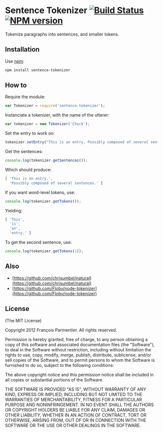 # Sentence Tokenizer [![Build Status](https://secure.travis-ci.org/parmentf/node-sentence-tokenizer.png)](http://travis-ci.org/parmentf/node-sentence-tokenizer) [![NPM version](https://badge.fury.io/js/sentence-tokenizer.png)](http://badge.fury.io/js/sentence-tokenizer)

Tokenize paragraphs into sentences, and smaller tokens.

## Installation

Use [npm](http://npmjs.org):

```bash
npm install sentence-tokenizer
```

## How to

Require the module:

```js
var Tokenizer = require('sentence-tokenizer');
```

Instanciate a tokenizer, with the name of the utterer:

```js
var tokenizer = new Tokenizer('Chuck');
```

Set the entry to work on:

```js
tokenizer.setEntry("This is an entry. Possibly composed of several sentences.");
```

Get the sentences:

```js
console.log(tokenizer.getSentences());
```

Which should produce:

```js
[ 'This is an entry.',
  'Possibly composed of several sentences.' ]
```

If you want word-level tokens, use:

```js
console.log(tokenizer.getTokens());
```

Yielding:

```js
[ 'This',
  'is',
  'an',
  'entry.' ]
```

To get the second sentence, use:

```js
console.log(tokenizer.getTokens(1));
```

## Also

* [https://github.com/chrisumbel/natural](https://github.com/chrisumbel/natural)
* [https://github.com/Floby/node-tokenizer](https://github.com/Floby/node-tokenizer)

## License
(The MIT License)

Copyright 2012 François Parmentier. All rights reserved.

Permission is hereby granted, free of charge, to any person obtaining a copy
of this software and associated documentation files (the "Software"), to
deal in the Software without restriction, including without limitation the
rights to use, copy, modify, merge, publish, distribute, sublicense, and/or
sell copies of the Software, and to permit persons to whom the Software is
furnished to do so, subject to the following conditions:

The above copyright notice and this permission notice shall be included in
all copies or substantial portions of the Software.

THE SOFTWARE IS PROVIDED "AS IS", WITHOUT WARRANTY OF ANY KIND, EXPRESS OR
IMPLIED, INCLUDING BUT NOT LIMITED TO THE WARRANTIES OF MERCHANTABILITY,
FITNESS FOR A PARTICULAR PURPOSE AND NONINFRINGEMENT. IN NO EVENT SHALL THE
AUTHORS OR COPYRIGHT HOLDERS BE LIABLE FOR ANY CLAIM, DAMAGES OR OTHER
LIABILITY, WHETHER IN AN ACTION OF CONTRACT, TORT OR OTHERWISE, ARISING
FROM, OUT OF OR IN CONNECTION WITH THE SOFTWARE OR THE USE OR OTHER DEALINGS
IN THE SOFTWARE.
